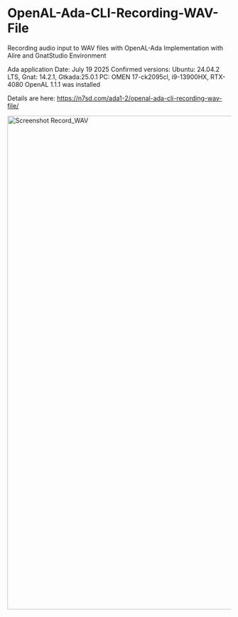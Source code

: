 # OpenAL-Ada-CLI-Recording-WAV-File
Recording audio input to WAV files with OpenAL-Ada
Implementation with Alire and GnatStudio Environment

Ada application
Date: July 19 2025
Confirmed versions:
Ubuntu: 24.04.2 LTS, Gnat: 14.2.1, Gtkada:25.0.1
PC: OMEN 17-ck2095cl, i9-13900HX, RTX-4080
OpenAL 1.1.1 was installed

Details are here: https://n7sd.com/ada1-2/openal-ada-cli-recording-wav-file/

<img width="737" height="1110" alt="Screenshot Record_WAV" src="https://github.com/user-attachments/assets/462d73ec-385b-45f1-a569-690995389ed8" />

